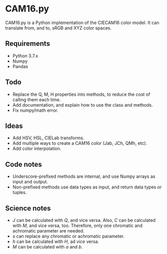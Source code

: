 # CAM16.py

CAM16.py is a Python implementation of the CIECAM16 color model.
It can translate from, and to, sRGB and XYZ color spaces.

## Requirements
- Python 3.7.x
- Numpy
- Pandas

## Todo
- Replace the Q, M, H properties into methods, to reduce the cost of calling them each time.
- Add documentation, and explain how to use the class and methods.
- Fix numpy/math error.

## Ideas
- Add HSV, HSL, CIELab transforms.
- Add multiple ways to create a CAM16 color (Jab, JCh, QMh, etc).
- Add color interpolation.

## Code notes
- Underscore-prefixed methods are internal, and use Numpy arrays as input and output.
- Non-prefixed methods use data types as input, and return data types or tuples.

## Science notes
- _J_ can be calculated with _Q_, and vice versa.
Also, _C_ can be calculated with _M_, and vice versa, too.
Therefore, only one chromatic and achromatic parameter are needed.
- _s_ can replace any chromatic or achromatic parameter.
- _h_ can be calculated with _H_, ad vice versa.
- _M_ can be calculated with _a_ and _b_.
